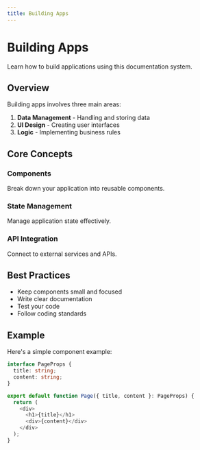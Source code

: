 ```yaml
---
title: Building Apps
---
```


# Building Apps

Learn how to build applications using this documentation system.

## Overview

Building apps involves three main areas:

1. **Data Management** - Handling and storing data
2. **UI Design** - Creating user interfaces
3. **Logic** - Implementing business rules

## Core Concepts

### Components

Break down your application into reusable components.

### State Management

Manage application state effectively.

### API Integration

Connect to external services and APIs.

## Best Practices

- Keep components small and focused
- Write clear documentation
- Test your code
- Follow coding standards

## Example

Here's a simple component example:

```typescript
interface PageProps {
  title: string;
  content: string;
}

export default function Page({ title, content }: PageProps) {
  return (
    <div>
      <h1>{title}</h1>
      <div>{content}</div>
    </div>
  );
}
```
